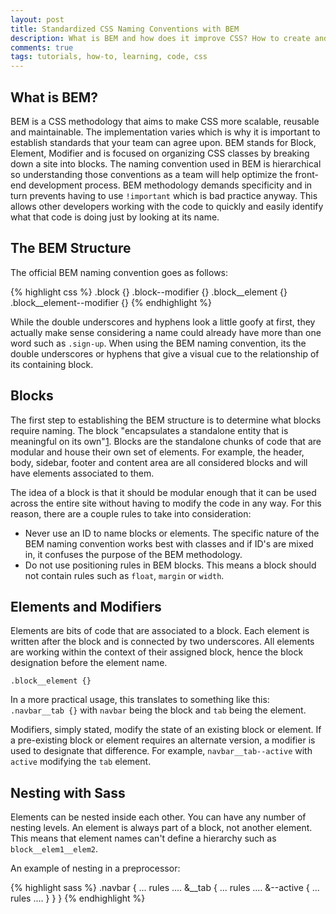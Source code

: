 ```yaml
---
layout: post
title: Standardized CSS Naming Conventions with BEM
description: What is BEM and how does it improve CSS? How to create and maintain more readable and object oriented CSS through the BEM naming metholodology.
comments: true
tags: tutorials, how-to, learning, code, css 
---
```

## What is BEM?
BEM is a CSS methodology that aims to make CSS more scalable, reusable and maintainable. The implementation varies which is why it is important to establish standards that your team can agree upon. BEM stands for Block, Element, Modifier and is focused on organizing CSS classes by breaking down a site into blocks. The naming convention used in BEM is hierarchical so understanding those conventions as a team will help optimize the front-end development process. BEM methodology demands specificity and in turn prevents having to use `!important` which is bad practice anyway. This allows other developers working with the code to quickly and easily identify what that code is doing just by looking at its name.

## The BEM Structure
The official BEM naming convention goes as follows:

{% highlight css %}
    .block {}
    .block--modifier {}
    .block__element {}
    .block__element--modifier {}
{% endhighlight %}

While the double underscores and hyphens look a little goofy at first, they actually make sense considering a name could already have more than one word such as `.sign-up`. When using the BEM naming convention, its the double underscores or hyphens that give a visual cue to the relationship of its containing block.

## Blocks
The first step to establishing the BEM structure is to determine what blocks require naming. The block "encapsulates a standalone entity that is meaningful on its own"[1](http://getbem.com/naming/). Blocks are the standalone chunks of code that are modular and house their own set of elements. For example, the header, body, sidebar, footer and content area are all considered blocks and will have elements associated to them. 

The idea of a block is that it should be modular enough that it can be used across the entire site without having to modify the code in any way. For this reason, there are a couple rules to take into consideration:
- Never use an ID to name blocks or elements. The specific nature of the BEM naming convention works best with classes and if ID's are mixed in, it confuses the purpose of the BEM methodology.
- Do not use positioning rules in BEM blocks. This means a block should not contain rules such as `float`, `margin` or `width`.


## Elements and Modifiers
Elements are bits of code that are associated to a block. Each element is written after the block and is connected by two underscores. All elements are working within the context of their assigned block, hence the block designation before the element name.

`.block__element {}`

In a more practical usage, this translates to something like this: `.navbar__tab {}` with `navbar` being the block and `tab` being the element. 

Modifiers, simply stated, modify the state of an existing block or element. If a pre-existing block or element requires an alternate version, a modifier is used to designate that difference. For example, `navbar__tab--active` with `active` modifying the `tab` element.

## Nesting with Sass
Elements can be nested inside each other.
You can have any number of nesting levels.
An element is always part of a block, not another element. This means that element names can't define a hierarchy such as `block__elem1__elem2`.

An example of nesting in a preprocessor:

{% highlight sass %}
.navbar {
   ... rules ....
   &__tab {
      ... rules ....
      &--active {
         ... rules ....
      }
   }
}
{% endhighlight %}

[1]: https://www.jernejsila.com/2016/06/29/css-specificity-fundamental-learn/
[2]: https://en.bem.info/methodology/naming-convention/#element-name
[3]: https://en.bem.info#nesting-1
[4]: https://en.bem.info/methodology/naming-convention/#modifier-name
[5]: https://en.bem.info/methodology/faq/#why-include-the-block-name-in-names-of-modifier-and-element
[6]: https://en.bem.info/methodology/filestructure/#file-structure-organization
[7]: https://en.bem.info/methodology/build/#bem-project-building-methodology
[8]: https://en.bem.info/methodology/filestructure/#nested
[9]: https://github.com/bem-site/bem-method/issues/new
[10]: http://prose.io/#bem-site/bem-method/blob/bem-info-data/method/quick-start/quick-start.en.md